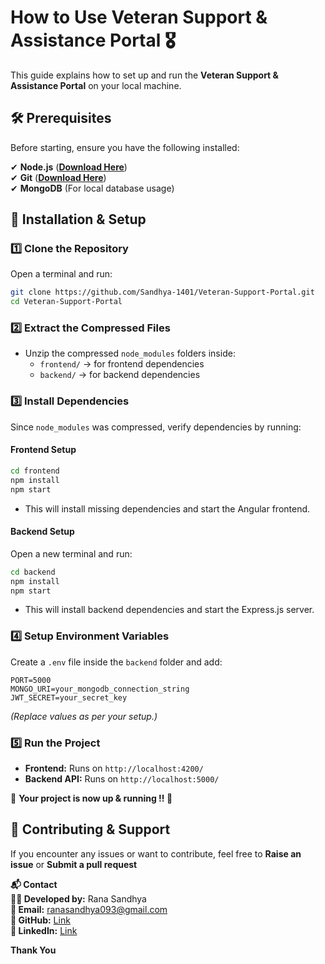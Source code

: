 # **How to Use Veteran Support & Assistance Portal 🎖️**  

This guide explains how to set up and run the **Veteran Support & Assistance Portal** on your local machine.  

## 🛠 Prerequisites  
Before starting, ensure you have the following installed:  

✔ **Node.js** (**[Download Here](https://nodejs.org/)**) <br>
✔ **Git** (**[Download Here](https://git-scm.com/)**) <br>
✔ **MongoDB** (For local database usage)  <br>
  
## 🚀 Installation & Setup  

### **1️⃣ Clone the Repository**  
Open a terminal and run:  
```sh
git clone https://github.com/Sandhya-1401/Veteran-Support-Portal.git
cd Veteran-Support-Portal
```

### **2️⃣ Extract the Compressed Files**  
- Unzip the compressed `node_modules` folders inside:  
  - `frontend/` → for frontend dependencies  
  - `backend/` → for backend dependencies  

### **3️⃣ Install Dependencies**  
Since `node_modules` was compressed, verify dependencies by running:  

#### **Frontend Setup**  
```sh
cd frontend
npm install
npm start
```
- This will install missing dependencies and start the Angular frontend.  

#### **Backend Setup**  
Open a new terminal and run:  
```sh
cd backend
npm install
npm start
```
- This will install backend dependencies and start the Express.js server.  

### **4️⃣ Setup Environment Variables**  
Create a `.env` file inside the `backend` folder and add:  
```env
PORT=5000
MONGO_URI=your_mongodb_connection_string
JWT_SECRET=your_secret_key
```
*(Replace values as per your setup.)*  

### **5️⃣ Run the Project**  
- **Frontend:** Runs on `http://localhost:4200/`  
- **Backend API:** Runs on `http://localhost:5000/`  

🎉 **Your project is now up & running !! 🚀**  

## 🙌 Contributing & Support  
If you encounter any issues or want to contribute, feel free to **Raise an issue** or **Submit a pull request**  <br>

**📬 Contact** <br>
**👩‍💻 Developed by:** Rana Sandhya <br>
**📧 Email:** ranasandhya093@gmail.com <br>
**🔗 GitHub:** [Link](github.com/Sandhya-1401)<br>
**🔗 LinkedIn:** [Link](linkedin.com/in/rana-sandhya1729)<br>

**Thank You**
